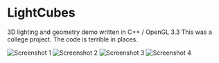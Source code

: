 LightCubes
==========

3D lighting and geometry demo written in C++ / OpenGL 3.3
This was a college project.  The code is terrible in places.

![Screenshot 1](https://raw.github.com/LeeCIT/LightCubes/master/screenshots/screenshot1.png)
![Screenshot 2](https://raw.github.com/LeeCIT/LightCubes/master/screenshots/screenshot2.png)
![Screenshot 3](https://raw.github.com/LeeCIT/LightCubes/master/screenshots/screenshot3.png)
![Screenshot 4](https://raw.github.com/LeeCIT/LightCubes/master/screenshots/screenshot4.png)
